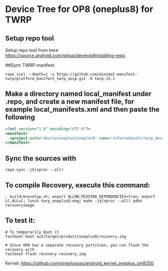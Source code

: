 # Device Tree for OP8 (oneplus8) for TWRP

## Setup repo tool
Setup repo tool from here https://source.android.com/setup/develop#installing-repo

##Sync TWRP manifest:

```
repo init --depth=1 -u https://github.com/minimal-manifest-twrp/platform_manifest_twrp_aosp.git -b twrp-12.1

```
## Make a directory named local_manifest under .repo, and create a new manifest file, for example local_manifests.xml and then paste the following

```xml
<?xml version="1.0" encoding="UTF-8"?>
<manifest>
  <project path="device/oneplus/oneplus8" name="infectedmushi/twrp_device_oneplus_oneplus8" remote="github" revision="android-13" />
</manifest>
```

## Sync the sources with

```
repo sync -j$(nproc --all)
```

## To compile Recovery, execute this command:

```
. build/envsetup.sh; export ALLOW_MISSING_DEPENDENCIES=true; export LC_ALL=C; lunch twrp_oneplus8-eng; make -j$(nproc --all) adbd recoveryimage
```

## To test it:

```
# To temporarily boot it
fastboot boot out/target/product/oneplus8/recovery.img 

# Since OP8 has a separate recovery partition, you can flash the recovery with
fastboot flash recovery recovery.img
```

Kernel: https://github.com/oneplusoss/android_kernel_oneplus_sm8250